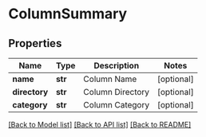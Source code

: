 # ColumnSummary

## Properties
Name | Type | Description | Notes
------------ | ------------- | ------------- | -------------
**name** | **str** | Column Name | [optional] 
**directory** | **str** | Column Directory | [optional] 
**category** | **str** | Column Category | [optional] 

[[Back to Model list]](../README.md#documentation-for-models) [[Back to API list]](../README.md#documentation-for-api-endpoints) [[Back to README]](../README.md)



